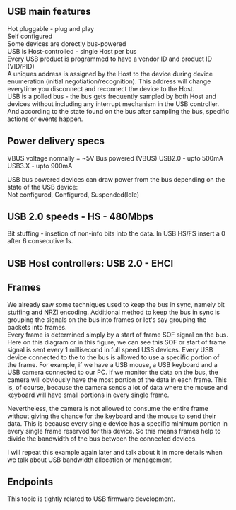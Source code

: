 ## USB main features
Hot pluggable - plug and play  
Self configured  
Some devices are dorectly bus-powered  
USB is Host-controlled - single Host per bus  
Every USB product is programmed to have a vendor ID and product ID (VID/PID)  
A uniques address is assigned by the Host to the device during device enumeration (initial negotiation/recognition). This address will change everytime you disconnect and reconnect the device to the Host.  
USB is a polled bus - the bus gets frequently sampled by both Host and devices without including any interrupt mechanism in the USB controller. And according to the state found on the bus after sampling the bus, specific actions or events happen.  


## Power delivery specs
VBUS voltage normally = ~5V
Bus powered (VBUS)
USB2.0 - upto 500mA
USB3.X - upto 900mA  

USB bus powered devices can draw power from the bus depending on the state of the USB device:  
Not configured, Configured, Suspended(Idle)  


## USB 2.0 speeds - HS - 480Mbps  
Bit stuffing - insetion of non-info bits into the data. In USB HS/FS insert a 0 after 6 consecutive 1s.  

## USB Host controllers: USB 2.0 - EHCI  

## Frames
We already saw some techniques used to keep the bus in sync, namely bit stuffing and NRZI encoding.
Additional method to keep the bus in sync is grouping the signals on the bus into frames or let's say grouping the packets into frames.  
Every frame is determined simply by a start of frame SOF signal on the bus. Here on this diagram or in this figure, we can see this SOF or start of frame signal is sent 
every 1 millisecond in full speed USB devices.
Every USB device connected to the to the bus is allowed to use a specific portion of the frame.
For example, if we have a USB mouse, a USB keyboard and a USB camera connected to our PC.
If we monitor the data on the bus, the camera will obviously have the most portion of the data in each frame.
This is, of course, because the camera sends a lot of data where the mouse and keyboard will have small portions in every single frame.

Nevertheless, the camera is not allowed to consume the entire frame without giving the chance for the keyboard and the mouse to send their data.
This is because every single device has a specific minimum portion in every single frame reserved for this device.
So this means frames help to divide the bandwidth of the bus between the connected devices.

I will repeat this example again later and talk about it in more details when we talk about USB bandwidth allocation or management.



## Endpoints
This topic is tightly related to USB firmware development.  

